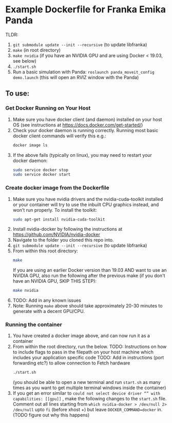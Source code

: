 # Example Dockerfile for Franka Emika Panda

TLDR: 
1. ```git submodule update --init --recursive``` (to update libfranka)
2. ```make``` (in root directory)
3. ```make nvidia``` (if you have an NVIDIA GPU and are using Docker < 19.03, see below)
4. ```./start.sh```
5. Run a basic simulation with Panda: ```roslaunch panda_moveit_config demo.launch``` (this will open an RVIZ window with the Panda)

## To use:

### Get Docker Running on Your Host
1. Make sure you have docker client (and daemon) installed on your host OS (see instructions at https://docs.docker.com/get-started/)
1. Check your docker daemon is running correctly. Running most basic docker client commands will verify this e.g.:
    ```bash
    docker image ls
    ```
1. If the above fails (typically on linux), you may need to restart your docker daemon:
    ```bash
    sudo service docker stop
    sudo service docker start
    ```

### Create docker image from the Dockerfile
1. Make sure you have nvidia drivers and the nvidia-cuda-toolkit installed or your container will try to use the inbuilt CPU graphics instead, and won't run properly. To install the toolkit:
    ```bash
    sudo apt-get install nvidia-cuda-toolkit
    ```
1. Install nvidia-docker by following the instructions at https://github.com/NVIDIA/nvidia-docker
1. Navigate to the folder you cloned this repo into.
1. ```git submodule update --init --recursive``` (to update libfranka)
1. From within this root directory:
    ```bash
    make
    ```
    If you are using an earlier Docker version than 19.03 AND want to use an NVIDIA GPU, also run the following after the previous make (if you don't have an NVIDIA GPU, SKIP THIS STEP):
    ```bash
    make nvidia
    ``` 
1. TODO: Add in any known issues
1. Note: Running `make` above should take approximately 20-30 minutes to generate with a decent GPU/CPU.

### Running the container
1. You have created a docker image above, and can now run it as a container
1. From within the root directory, run the below.
    TODO: Instructions on how to include flags to pass in the filepath on your host machine which includes your application specific code
    TODO: Add in instructions (port forwarding etc?) to allow connection to Fetch hardware
    ```bash
    ./start.sh
    ```
    (you should be able to open a new terminal and run ``start.sh`` as many times as you want to get multiple terminal windows inside the container)
1. If you get an error similar to ``could not select device driver “” with capabilities: [[gpu]]`` , make the following changes to the ``start.sh`` file. 
Comment out all lines starting from ``which nvidia-docker > /dev/null 2> /dev/null`` upto ``fi`` (before xhost +) but leave ``DOCKER_COMMAND=docker`` in. (TODO figure out why this happens)
